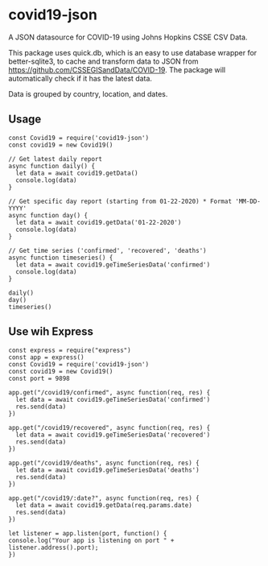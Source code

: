 # covid19-json
A JSON datasource for COVID-19 using Johns Hopkins CSSE CSV Data.

This package uses quick.db, which is an easy to use database wrapper for better-sqlite3, to cache and transform data to JSON from https://github.com/CSSEGISandData/COVID-19. The package will automatically check if it has the latest data.

Data is grouped by country, location, and dates.

## Usage
```
const Covid19 = require('covid19-json')
const covid19 = new Covid19()

// Get latest daily report
async function daily() {
  let data = await covid19.getData()
  console.log(data)
}

// Get specific day report (starting from 01-22-2020) * Format 'MM-DD-YYYY'
async function day() {
  let data = await covid19.getData('01-22-2020')
  console.log(data)
}

// Get time series ('confirmed', 'recovered', 'deaths')
async function timeseries() {
  let data = await covid19.geTimeSeriesData('confirmed')
  console.log(data)
}

daily()
day()
timeseries()
```

## Use wih Express
```
const express = require("express")
const app = express()
const Covid19 = require('covid19-json')
const covid19 = new Covid19()
const port = 9898

app.get("/covid19/confirmed", async function(req, res) {
  let data = await covid19.geTimeSeriesData('confirmed')
  res.send(data)
})

app.get("/covid19/recovered", async function(req, res) {
  let data = await covid19.geTimeSeriesData('recovered')
  res.send(data)
})

app.get("/covid19/deaths", async function(req, res) {
  let data = await covid19.geTimeSeriesData('deaths')
  res.send(data)
})

app.get("/covid19/:date?", async function(req, res) {
  let data = await covid19.getData(req.params.date)
  res.send(data)
})

let listener = app.listen(port, function() {
console.log("Your app is listening on port " + listener.address().port);
})

```
